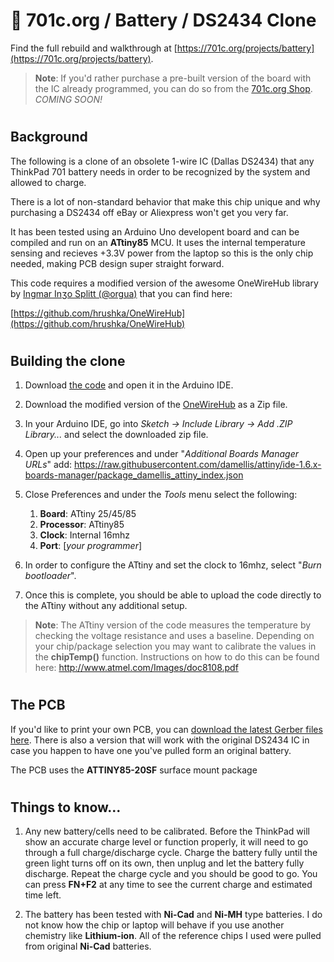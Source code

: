 # 🦋 701c.org / Battery / DS2434 Clone  

Find the full rebuild and walkthrough at [https://701c.org/projects/battery](https://701c.org/projects/battery).

> **Note**: If you'd rather purchase a pre-built version of the board with the IC already programmed, you can do so from the [701c.org Shop](https://701c.org/shop). *COMING SOON!*

#

## Background

The following is a clone of an obsolete 1-wire IC (Dallas DS2434) that any ThinkPad 701 battery needs in order to be recognized by the system and allowed to charge.

There is a lot of non-standard behavior that make this chip unique and why purchasing a DS2434 off eBay or Aliexpress won't get you very far.

It has been tested using an Arduino Uno developent board and can be compiled and run on an **ATtiny85** MCU. It uses the internal temperature sensing and recieves +3.3V power from the laptop so this is the only chip needed, making PCB design super straight forward.

This code requires a modified version of the awesome OneWireHub library by [Ingmar Inʒo Splitt (@orgua)](https://github.com/orgua) that you can find here: 

[https://github.com/hrushka/OneWireHub](https://github.com/hrushka/OneWireHub)

#

## Building the clone

1. Download [the code](https://github.com/hrushka/701c.org/tree/main/src/ds2434/ds2434.ino) and open it in the Arduino IDE.
   
2. Download the modified version of the [OneWireHub](https://github.com/hrushka/OneWireHub) as a Zip file.
   
3. In your Arduino IDE, go into *Sketch → Include Library →  Add .ZIP Library...* and select the downloaded zip file.
   
4. Open up your preferences and under "*Additional Boards Manager URLs*" add: https://raw.githubusercontent.com/damellis/attiny/ide-1.6.x-boards-manager/package_damellis_attiny_index.json

5. Close Preferences and under the *Tools* menu select the following:
   1. **Board**: ATtiny 25/45/85
   2. **Processor**: ATtiny85
   3. **Clock**: Internal 16mhz
   4. **Port**: [*your programmer*]

6. In order to configure the ATtiny and set the clock to 16mhz, select "*Burn bootloader*".

7. Once this is complete, you should be able to upload the code directly to the ATtiny without any additional setup.

> **Note**: The ATtiny version of the code measures the temperature by checking the voltage resistance and uses a baseline. Depending on your chip/package selection you may want to calibrate the values in the **chipTemp()** function. Instructions on how to do this can be found here: http://www.atmel.com/Images/doc8108.pdf

#

## The PCB


If you'd like to print your own PCB, you can [download the latest Gerber files here](https://github.com/hrushka/701c.org/tree/main/assets/battery/gerber). There is also a version that will work with the original DS2434 IC in case you happen to have one you've pulled form an original battery.

The PCB uses the **ATTINY85-20SF** surface mount package

#

## Things to know...

1. Any new battery/cells need to be calibrated. Before the ThinkPad will show an accurate charge level or function properly, it will need to go through a full charge/discharge cycle. Charge the battery fully until the green light turns off on its own, then unplug and let the battery fully discharge. Repeat the charge cycle and you should be good to go. You can press **FN+F2** at any time to see the current charge and estimated time left.

2. The battery has been tested with **Ni-Cad** and **Ni-MH** type batteries. I do not know how the chip or laptop will behave if you use another chemistry like **Lithium-ion**. All of the reference chips I used were pulled from original **Ni-Cad** batteries.